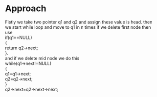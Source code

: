 # Approach
Fistly we take two pointer q1 and q2 and assign these value is head. 
then we start while loop and move to q1 in n times
if we delete first node then use  <br> if(q1==NULL) <br> 
{   <br> 
return q2->next;  <br> 
}.  <br> 
and if we delete mid node we do this  <br> 
while(q1->next!=NULL)  <br> 
{  <br> 
q1=q1->next;  <br> 
q2=q2->next;  <br> 
}   <br> 
q2->next=q2->next->next;  <br> 
